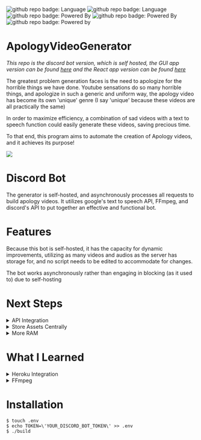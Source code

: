 ![github repo badge: Language](https://img.shields.io/badge/Language-Python-181717?color=blue)  ![github repo badge: Language](https://img.shields.io/badge/Language-Bash-181717?color=green)  ![github repo badge: Powered By](https://img.shields.io/badge/Powered%20by-FFMPEG-181717?color=Green)  ![github repo badge: Powered By](https://img.shields.io/badge/Powered%20by-gTTS-181717?color=red) ![github repo badge: Powered by](https://img.shields.io/badge/Powered%20by-Discord-181717?color=purple)
# ApologyVideoGenerator

_This repo is the discord bot version, which is self hosted, the GUI app version can be found [here](https://github.com/daminals/ApologyVideoGenerator/tree/MacApp) and the React app version can be found [here](https://github.com/daminals/ApologyVideoGenerator_Web)_

The greatest problem generation faces is the need to apologize for the horrible things we have done.
Youtube sensations do so many horrible things, and apologize in such a generic and uniform way, the apology video has become its own 'unique' genre (I say 'unique' because these videos are all practically the same)

In order to maximize efficiency, a combination of sad videos with a text to speech function could easily generate these videos, saving precious time.

To that end, this program aims to automate the creation of Apology videos, and it achieves its purpose!

[![](https://res.cloudinary.com/marcomontalbano/image/upload/v1594592001/video_to_markdown/images/youtube--Cjb45G58kk8-c05b58ac6eb4c4700831b2b3070cd403.jpg)](https://youtu.be/Cjb45G58kk8 "")

# Discord Bot

The generator is self-hosted, and asynchronously processes all requests to build apology videos. It utilizes google's text to speech API, FFmpeg, and discord's API to put together an effective and functional bot.

# Features

Because this bot is self-hosted, it has the capacity for dynamic improvements, utilizing as many videos and audios as the server has storage for, and no script needs to be edited to accommodate for changes.

The bot works asynchronously rather than engaging in blocking (as it used to) due to self-hosting

# Next Steps

<details>
<summary>API Integration</summary>

Rather than have each separate instance of the script.py function, I would like to host the React app and use the flask backend as an API that can accept script-building requests, minimizing repeated code and allowing for script updates that immediately affect all Apology Video Generator ports
</details>
<details>
<summary>Store Assets Centrally</summary>

Store Assets in centralized folder accessible to all Apology Video ports hosted on the server
</details>
<details>
<summary>More RAM</summary>

More RAM would allow the the bot to be more scalable and process way more apology videos at once
</details>

# What I Learned

<details>
<summary> Heroku Integration </summary>

Before self-hosting this project, the apology video generator was hosted on heroku for over year and a half. Here I learned how to add external buildpacks to make the project compatible with FFmpeg, had to work around heroku's 500mb memory limit while maintaining a functional app, and not using concurrency as I only had access to one worker. I learned a lot about external hosts from this experience, and working with Heorku's slugs, environment keys, and accessing my code from an external service, and this knowledge was later put to use when I created my own hosting server

</details>

<details>
<summary> FFmpeg </summary>

Through this project I discovered FFmpeg, which I have been using ever since. Previously all my small video editing would have to be done through Adobe Premiere Pro, and video compression done by online websites with limits. After learning and becoming experienced with FFmpeg, it changed the way I did video processing forever. Every small cut or music addition and compression can be done through the command line, which is simply incredible.

</details>

# Installation
```
$ touch .env
$ echo TOKEN=\'YOUR_DISCORD_BOT_TOKEN\' >> .env
$ ./build
```